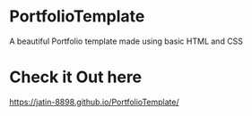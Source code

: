 # PortfolioTemplate
A beautiful Portfolio template made using basic HTML and CSS

# Check it Out here
https://jatin-8898.github.io/PortfolioTemplate/
